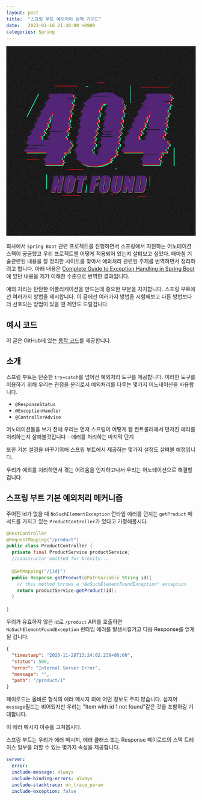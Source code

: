```yaml
---
layout: post
title:  "스프링 부트 예외처리 완벽 가이드"
date:   2022-01-16 21:40:00 +0900
categories: Spring
---
```

![404에러](/assets/images/20220116_404-not-found.jpg)

회사에서 `Spring Boot` 관련 프로젝트를 진행하면서 스프링에서 지원하는 어노테이션 스펙이 궁금했고 우리 프로젝트엔 어떻게 적용되어 있는지 살펴보고 싶었다. 때마침 기술관련된 내용을 잘 정리한 사이트를 찾아서 예외처리 관련된 주제를 번역하면서 정리하려고 합니다. 아래 내용은 [Complete Guide to Exception Handling in Spring Boot](https://reflectoring.io/spring-boot-exception-handling/#responsestatus)에 있던 내용을 제가 이해한 수준으로 번역한 결과입니다.

예외 처리는 탄탄한 어플리케이션을 만드는데 중요한 부분을 차지합니다. 스프링 부트에선 여러가지 방법을 제시합니다. 이 글에선 여러가지 방법을 시험해보고 다른 방법보다 더 선호되는 방법이 있을 땐 제안도 드릴겁니다.

## 예시 코드
이 글은 GitHub에 있는 [동작 코드](https://github.com/thombergs/code-examples/tree/master/spring-boot/exception-handling)를 제공합니다.

## 소개
스프링 부트는 단순한 `try=catch`를 넘어선 예외처리 도구를 제공합니다. 이러한 도구를 이용하기 위해 우리는 관점을 분리로서 예외처리를 다루는 몇가지 어노테이션을 사용합니다.

- `@ResponseStatus`
- `@ExceptionHandler`
- `@ControllerAdvice`

어노테이션들을 보기 전에 우리는 먼저 스프링이 어떻게 웹 컨트롤러에서 던저진 에러를 처리하는지 살펴볼것입니다 - 에러를 처리하는 마지막 단계

또한 기본 설정을 바꾸기위해 스프링 부트에서 제공하는 몇가지 설정도 살펴볼 예정입니다.

우리가 예외를 처리하면서 겪는 어려움을 인지하고나서 우리는 어노테이션으로 해결할 겁니다.

## 스프링 부트 기본 예외처리 메커니즘

주어진 id가 없을 때 `NoSuchElementException` 런타임 에러를 던지는 `getProduct` 메서드를 가지고 있는 `ProductController`가 있다고 가정해봅시다.

```java
@RestController
@RequestMapping("/product")
public class ProductController {
  private final ProductService productService;
  //constructor omitted for brevity...
  
  @GetMapping("/{id}")
  public Response getProduct(@PathVariable String id){
    // this method throws a "NoSuchElementFoundException" exception
    return productService.getProduct(id);
  }
  
}
```

우리가 유효하지 않은 id로 `/product` API를 호출하면 `NoSuchElementFoundException` 런타임 에러를 발생시킬거고 다음 Response를 얻게될 겁니다.

```json
{
  "timestamp": "2020-11-28T13:24:02.239+00:00",
  "status": 500,
  "error": "Internal Server Error",
  "message": "",
  "path": "/product/1"
}
```

페이로드는 올바른 형식의 에러 메시지 외에 어떤 정보도 주지 않습니다. 심지어 `message`필드는 비어있지만 우리는 "Item with id 1 not found"같은 것을 포함하길 기대합니다.

이 에러 메시지 이슈를 고쳐봅시다.

스프링 부트는 우리가 에러 메시지, 에러 클래스 또는 Response 페이로드의 스택 트레이스 일부를 더할 수 있는 몇가지 속성을 제공합니다.

```yml
server:
  error:
  include-message: always
  include-binding-errors: always
  include-stacktrace: on_trace_param
  include-exception: false
```

